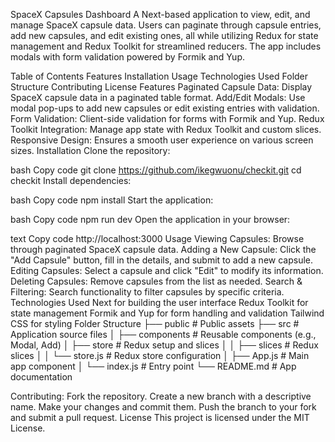 SpaceX Capsules Dashboard
A Next-based application to view, edit, and manage SpaceX capsule data. Users can paginate through capsule entries, add new capsules, and edit existing ones, all while utilizing Redux for state management and Redux Toolkit for streamlined reducers. The app includes modals with form validation powered by Formik and Yup.

Table of Contents
Features
Installation
Usage
Technologies Used
Folder Structure
Contributing
License
Features
Paginated Capsule Data: Display SpaceX capsule data in a paginated table format.
Add/Edit Modals: Use modal pop-ups to add new capsules or edit existing entries with validation.
Form Validation: Client-side validation for forms with Formik and Yup.
Redux Toolkit Integration: Manage app state with Redux Toolkit and custom slices.
Responsive Design: Ensures a smooth user experience on various screen sizes.
Installation
Clone the repository:

bash
Copy code
git clone https://github.com/ikegwuonu/checkit.git
cd checkit
Install dependencies:

bash
Copy code
npm install
Start the application:

bash
Copy code
npm run dev
Open the application in your browser:

text
Copy code
http://localhost:3000
Usage
Viewing Capsules: Browse through paginated SpaceX capsule data.
Adding a New Capsule: Click the "Add Capsule" button, fill in the details, and submit to add a new capsule.
Editing Capsules: Select a capsule and click "Edit" to modify its information.
Deleting Capsules: Remove capsules from the list as needed.
Search & Filtering: Search functionality to filter capsules by specific criteria.
Technologies Used
Next for building the user interface
Redux Toolkit for state management
Formik and Yup for form handling and validation
Tailwind CSS for styling
Folder Structure
├── public                   # Public assets
├── src                      # Application source files
│   ├── components           # Reusable components (e.g., Modal, Add)
│   ├── store                # Redux setup and slices
│   │   ├── slices           # Redux slices
│   │   └── store.js         # Redux store configuration
│   ├── App.js               # Main app component
│   └── index.js             # Entry point
└── README.md                # App documentation

Contributing:
Fork the repository.
Create a new branch with a descriptive name.
Make your changes and commit them.
Push the branch to your fork and submit a pull request.
License
This project is licensed under the MIT License.